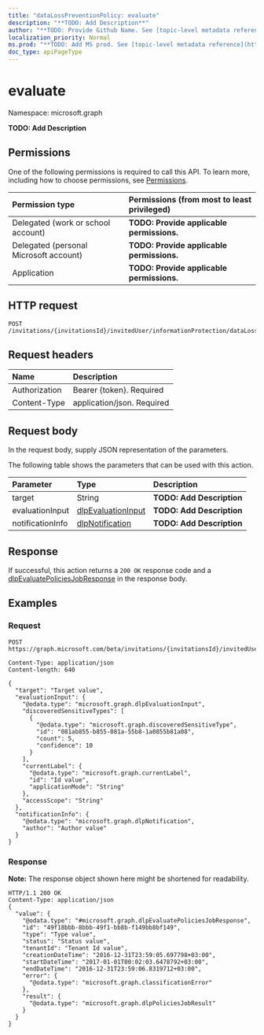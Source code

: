 ```yaml
---
title: "dataLossPreventionPolicy: evaluate"
description: "**TODO: Add Description**"
author: "**TODO: Provide Github Name. See [topic-level metadata reference](https://msgo.azurewebsites.net/add/document/guidelines/metadata.html#topic-level-metadata)**"
localization_priority: Normal
ms.prod: "**TODO: Add MS prod. See [topic-level metadata reference](https://msgo.azurewebsites.net/add/document/guidelines/metadata.html#topic-level-metadata)**"
doc_type: apiPageType
---
```


# evaluate

Namespace: microsoft.graph

**TODO: Add Description**

## Permissions
One of the following permissions is required to call this API. To learn more, including how to choose permissions, see [Permissions](/concepts/permissions-reference.md).

|Permission type|Permissions (from most to least privileged)|
|:---|:---|
|Delegated (work or school account)|**TODO: Provide applicable permissions.**|
|Delegated (personal Microsoft account)|**TODO: Provide applicable permissions.**|
|Application|**TODO: Provide applicable permissions.**|

## HTTP request
<!-- {
  "blockType": "ignored"
}
-->
``` http
POST /invitations/{invitationsId}/invitedUser/informationProtection/dataLossPreventionPolicies/evaluate
```

## Request headers
|Name|Description|
|:---|:---|
|Authorization|Bearer {token}. Required|
|Content-Type|application/json. Required|

## Request body
In the request body, supply JSON representation of the parameters.

The following table shows the parameters that can be used with this action.

|Parameter|Type|Description|
|:---|:---|:---|
|target|String|**TODO: Add Description**|
|evaluationInput|[dlpEvaluationInput](../resources/dlpevaluationinput.md)|**TODO: Add Description**|
|notificationInfo|[dlpNotification](../resources/dlpnotification.md)|**TODO: Add Description**|



## Response
If successful, this action returns a `200 OK` response code and a [dlpEvaluatePoliciesJobResponse](../resources/dlpevaluatepoliciesjobresponse.md) in the response body.

## Examples

### Request
<!-- {
  "blockType": "request",
  "name": "datalosspreventionpolicy_evaluate"
}
-->
``` http
POST https://graph.microsoft.com/beta/invitations/{invitationsId}/invitedUser/informationProtection/dataLossPreventionPolicies/evaluate

Content-Type: application/json
Content-length: 640

{
  "target": "Target value",
  "evaluationInput": {
    "@odata.type": "microsoft.graph.dlpEvaluationInput",
    "discoveredSensitiveTypes": [
      {
        "@odata.type": "microsoft.graph.discoveredSensitiveType",
        "id": "081ab855-b855-081a-55b8-1a0855b81a08",
        "count": 5,
        "confidence": 10
      }
    ],
    "currentLabel": {
      "@odata.type": "microsoft.graph.currentLabel",
      "id": "Id value",
      "applicationMode": "String"
    },
    "accessScope": "String"
  },
  "notificationInfo": {
    "@odata.type": "microsoft.graph.dlpNotification",
    "author": "Author value"
  }
}
```

### Response
**Note:** The response object shown here might be shortened for readability.
<!-- {
  "blockType": "response",
  "truncated": true,
  "@odata.type": "microsoft.graph.dlpevaluatepoliciesjobresponse"
}
-->
``` http
HTTP/1.1 200 OK
Content-Type: application/json
{
  "value": {
    "@odata.type": "#microsoft.graph.dlpEvaluatePoliciesJobResponse",
    "id": "49f18bbb-8bbb-49f1-bb8b-f149bb8bf149",
    "type": "Type value",
    "status": "Status value",
    "tenantId": "Tenant Id value",
    "creationDateTime": "2016-12-31T23:59:05.697798+03:00",
    "startDateTime": "2017-01-01T00:02:03.6478792+03:00",
    "endDateTime": "2016-12-31T23:59:06.8319712+03:00",
    "error": {
      "@odata.type": "microsoft.graph.classificationError"
    },
    "result": {
      "@odata.type": "microsoft.graph.dlpPoliciesJobResult"
    }
  }
}
```

